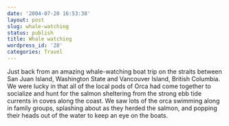 ```yaml
---
date: '2004-07-20 16:53:38'
layout: post
slug: whale-watching
status: publish
title: Whale watching
wordpress_id: '28'
categories: Travel
---
```


Just back from an amazing whale-watching boat trip on the straits between San Juan Island, Washington State and Vancouver Island, British Columbia. We were lucky in that all of the local pods of Orca had come together to socialize and hunt for the salmon sheltering from the strong ebb tide currents in coves along the coast.  We saw lots of the orca swimming along in family groups, splashing about as they herded the salmon, and popping their heads out of the water to keep an eye on the boats.

